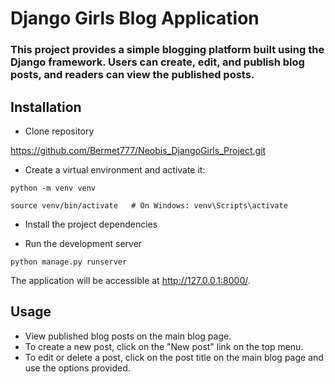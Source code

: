 # Django Girls Blog Application
### This project provides a simple blogging platform built using the Django framework. Users can create, edit, and publish blog posts, and readers can view the published posts.  

## Installation

- Clone repository

https://github.com/Bermet777/Neobis_DjangoGirls_Project.git

- Create a virtual environment and activate it:

```python -m venv venv```

```source venv/bin/activate   # On Windows: venv\Scripts\activate```

- Install the project dependencies

- Run the development server

```python manage.py runserver```

The application will be accessible at http://127.0.0.1:8000/.

## Usage

- View published blog posts on the main blog page.
- To create a new post, click on the "New post" link on the top menu.
- To edit or delete a post, click on the post title on the main blog page and use the options provided.




